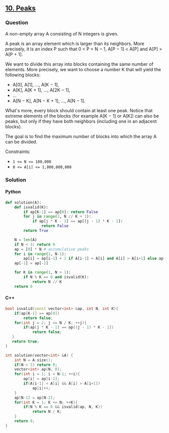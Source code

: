 ## **[10. Peaks](https://app.codility.com/programmers/lessons/10-prime_and_composite_numbers/peaks/)**

### Question
A non-empty array A consisting of N integers is given.

A peak is an array element which is larger than its neighbors. More precisely, it is an index P such that 0 < P < N − 1,  A[P − 1] < A[P] and A[P] > A[P + 1].

We want to divide this array into blocks containing the same number of elements. More precisely, we want to choose a number K that will yield the following blocks:

- A[0], A[1], ..., A[K − 1],
- A[K], A[K + 1], ..., A[2K − 1],
- ...
- A[N − K], A[N − K + 1], ..., A[N − 1].

What's more, every block should contain at least one peak. Notice that extreme elements of the blocks (for example A[K − 1] or A[K]) can also be peaks, but only if they have both neighbors (including one in an adjacent blocks).

The goal is to find the maximum number of blocks into which the array A can be divided.

Constraints:
- `1 <= N <= 100,000`
- `0 <= A[i] <= 1,000,000,000`

### Solution

#### Python
```python
def solution(A):
    def isvalid(K):
        if ap[K-1] == ap[0]: return False
        for j in range(2, N // K + 1):
            if ap[j * K - 1] == ap[(j - 1) * K - 1]:
                return False
        return True

    N = len(A)
    if N < 3: return 0
    ap = [0] * N # accumulative peaks
    for i in range(1, N-1):
        ap[i] = ap[i-1] + 1 if A[i-1] < A[i] and A[i] > A[i+1] else ap[i-1]
    ap[-1] = ap[-2]

    for K in range(1, N + 1):
        if N % K == 0 and isvalid(K):
            return N // K
    return 0
```

#### C++
```cpp
bool isvalid(const vector<int> &ap, int N, int K){
    if(ap[K-1] == ap[0]) 
        return false;
    for(int j = 2; j <= N / K; ++j){
        if(ap[j * K - 1] == ap[(j - 1) * K - 1])
            return false;
   }
   return true;
}

int solution(vector<int> &A) {
    int N = A.size();
    if(N < 3) return 0;
    vector<int> ap(N, 0);
    for(int i = 1; i < N-1; ++i){
        ap[i] = ap[i-1];
        if(A[i-1] < A[i] && A[i] > A[i+1])
            ap[i]++;
    }
    ap[N-1] = ap[N-2];
    for(int K = 1; K <= N; ++K){
        if(N % K == 0 && isvalid(ap, N, K))
            return N / K;
    }
    return 0;
}
```
